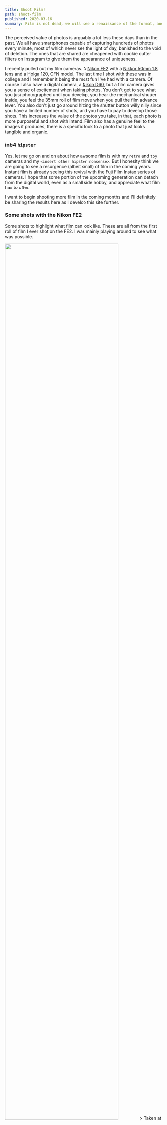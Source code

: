 ```yaml
---
title: Shoot Film!
path: shoot-film
published: 2020-03-16
summary: Film is not dead, we will see a renaissance of the format, and I wanna start shooting it more often!
---
```


The perceived value of photos is arguably a lot less these days than in the past. We all have smartphones capable of capturing hundreds of photos every minute, most of which never see the light of day, banished to the void of deletion. The ones that are shared are cheapened with cookie cutter filters on Instagram to give them the appearance of uniqueness.

I recently pulled out my film cameras. A [Nikon FE2](https://en.wikipedia.org/wiki/Nikon_FE2) with a [Nikkor 50mm 1.8](https://www.kenrockwell.com/nikon/50f18E.htm) lens and a [Holga](https://en.wikipedia.org/wiki/Holga) 120, CFN model. The last time I shot with these was in college and I remember it being the most fun I've had with a camera. Of course I also have a digital camera, a [Nikon D60](https://en.wikipedia.org/wiki/Nikon_D60), but a film camera gives you a sense of excitement when taking photos. You don't get to see what you just photographed until you develop, you hear the mechanical shutter inside, you feel the 35mm roll of film move when you pull the film advance lever. You also don't just go around hitting the shutter button willy nilly since you have a limited number of shots, and you have to pay to develop those shots. This increases the value of the photos you take, in that, each photo is more purposeful and shot with intend. Film also has a genuine feel to the images it produces, there is a specific look to a photo that just looks tangible and organic.

### inb4 `hipster`
Yes, let me go on and on about how awsome film is with my `retro` and `toy` cameras and my `<insert other hipster nonsense>`. But I honeslty think we are going to see a resurgence (albeit small) of film in the coming years. Instant film is already seeing this revival with the Fuji Film Instax series of cameras. I hope that some portion of the upcoming generation can detach from the digital world, even as a small side hobby, and appreciate what film has to offer.

I want to begin shooting more film in the coming months and I'll definitely be sharing the results here as I develop this site further.

### Some shots with the Nikon FE2

Some shots to highlight what film can look like. These are all from the first roll of film I ever shot on the FE2. I was mainly playing around to see what was possible.

<img src="/static/fe2_3.jpg" width="85%" height="85%" />
> Taken at a Buddhist temple near Fremont, CA

<img src="/static/fe2_2.jpg" width="85%" height="85%" />
> A (shitty) photo of a flower from the same temple

<img src="/static/fe2_1.jpg" width="85%" height="85%" />
> An old friend from college. The 50mm 1.8 really excels as a portrait lens.

### Some shots with the Holga

<img src="/static/sc2.jpg" width="85%" height="85%" />

> Santa Cruz, CA

<img src="/static/watson_lake_1.jpg" width="85%" height="85%" />

> Watson Lake in the Sierra Nevada mountains, CA


<img src="/static/rwc.jpg" width="85%" height="85%" />

> Taken on El Camino Real in Redwood City, CA